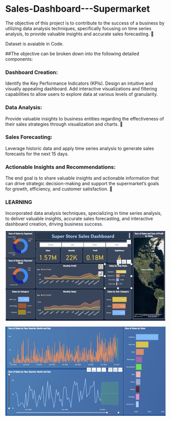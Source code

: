# Sales-Dashboard---Supermarket
The objective of this project is to contribute to the success of a business by utilizing data analysis techniques, specifically focusing on time series analysis, to provide valuable insights and accurate sales forecasting. 🚀

Dataset is avaiable in Code.

##The objective can be broken down into the following detailed components:

### Dashboard Creation:
  Identify the Key Performance Indicators (KPIs).
  Design an intuitive and visually appealing dashboard.
  Add interactive visualizations and filtering capabilities to allow users to explore data at various levels of granularity.
  
### Data Analysis:
Provide valuable insights to business entities regarding the effectiveness of their sales strategies through visualization and charts. 🚀

### Sales Forecasting:
Leverage historic data and apply time series analysis to generate sales forecasts for the next 15 days.

### Actionable Insights and Recommendations:
The end goal is to share valuable insights and actionable information that can drive strategic decision-making and support the supermarket’s goals for growth, efficiency, and customer satisfaction. 🚀

### LEARNING

Incorporated data analysis techniques, specializing in time series analysis, to deliver valuable insights, accurate sales forecasting, and interactive dashboard creation, driving business success.

![dashboard1](https://github.com/RiyaSinghPatel/Sales-Dashboard---Power-BI/blob/main/Dashboard.png)

![dashboard1](https://github.com/RiyaSinghPatel/Sales-Dashboard---Power-BI/blob/main/forecast%20.png)
